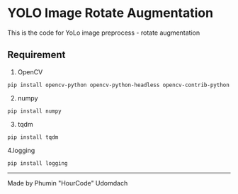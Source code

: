 # YOLO Image Rotate Augmentation
This is the code for YoLo image preprocess - rotate augmentation

## Requirement

1. OpenCV
```
pip install opencv-python opencv-python-headless opencv-contrib-python
```
2. numpy
```
pip install numpy
```
3. tqdm
```
pip install tqdm
```
4.logging
```
pip install logging
```

---
Made by Phumin "HourCode" Udomdach